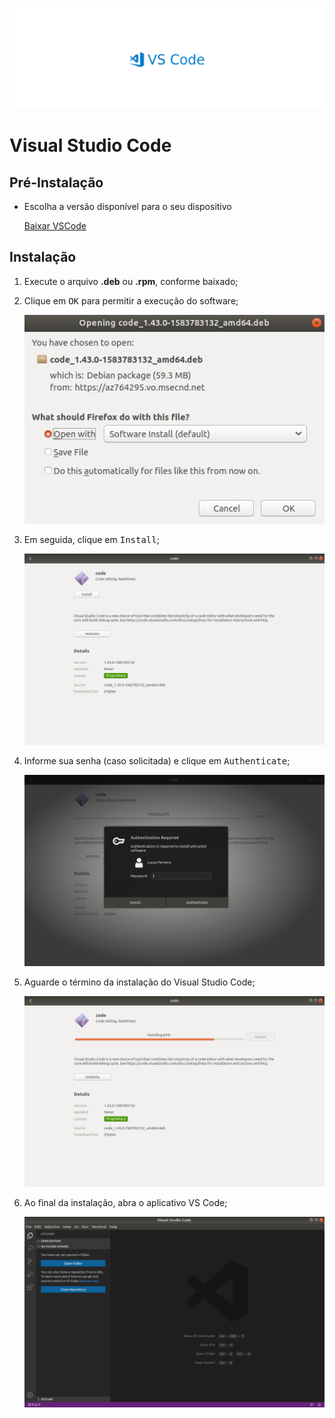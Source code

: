 ![Banner](./images/vscode-banner.jpg)

# Visual Studio Code

## Pré-Instalação

- Escolha a versão disponível para o seu dispositivo

  [Baixar VSCode](https://code.visualstudio.com)

## Instalação

1. Execute o arquivo **.deb** ou **.rpm**, conforme baixado;
2. Clique em <kbd>OK</kbd> para permitir a execução do software;

    ![Run](./images/run.png)

3. Em seguida, clique em <kbd>Install</kbd>;

    ![Install](./images/install.png)

4. Informe sua senha (caso solicitada) e clique em <kbd>Authenticate</kbd>;

    ![Password](./images/password.png)

5. Aguarde o término da instalação do Visual Studio Code;

    ![Wait](./images/wait.png)

6. Ao final da instalação, abra o aplicativo VS Code;

    ![VSCode](./images/vscode.png)